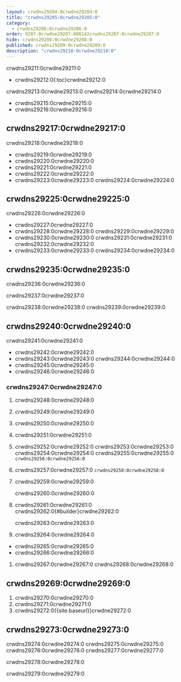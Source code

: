 ```yaml
---
layout: crwdns29204:0crwdne29204:0
title: "crwdns29205:0crwdne29205:0"
category:
  - crwdns29206:0crwdne29206:0
order: 9207:0crwdne29207:008142crwdns29207:0crwdne29207:0
hide: crwdns29208:0crwdne29208:0
published: crwdns29209:0crwdne29209:0
description: "crwdns29210:0crwdne29210:0"
---
```

crwdns29211:0crwdne29211:0

- crwdns29212:0{:toc}crwdne29212:0

crwdns29213:0crwdne29213:0 crwdns29214:0crwdne29214:0

- crwdns29215:0crwdne29215:0
- crwdns29216:0crwdne29216:0 

## crwdns29217:0crwdne29217:0

crwdns29218:0crwdne29218:0

- crwdns29219:0crwdne29219:0
- crwdns29220:0crwdne29220:0
- crwdns29221:0crwdne29221:0
- crwdns29222:0crwdne29222:0
- crwdns29223:0crwdne29223:0 crwdns29224:0crwdne29224:0

## crwdns29225:0crwdne29225:0

crwdns29226:0crwdne29226:0

- crwdns29227:0crwdne29227:0
- crwdns29228:0crwdne29228:0 crwdns29229:0crwdne29229:0
- crwdns29230:0crwdne29230:0 crwdns29231:0crwdne29231:0 crwdns29232:0crwdne29232:0
- crwdns29233:0crwdne29233:0 crwdns29234:0crwdne29234:0

<!--- Check whether the ACL needs to be more open so the services/build can download build images -->

## crwdns29235:0crwdne29235:0

crwdns29236:0crwdne29236:0

crwdns29237:0crwdne29237:0

crwdns29238:0crwdne29238:0 crwdns29239:0crwdne29239:0

## crwdns29240:0crwdne29240:0

crwdns29241:0crwdne29241:0

- crwdns29242:0crwdne29242:0
- crwdns29243:0crwdne29243:0 crwdns29244:0crwdne29244:0
- crwdns29245:0crwdne29245:0
- crwdns29246:0crwdne29246:0

### crwdns29247:0crwdne29247:0

1. crwdns29248:0crwdne29248:0
2. crwdns29249:0crwdne29249:0
3. crwdns29250:0crwdne29250:0
4. crwdns29251:0crwdne29251:0
5. crwdns29252:0crwdne29252:0 crwdns29253:0crwdne29253:0 crwdns29254:0crwdne29254:0 crwdns29255:0crwdne29255:0 ```crwdns29256:0crwdne29256:0```
6. crwdns29257:0crwdne29257:0 ```crwdns29258:0crwdne29258:0```
7. crwdns29259:0crwdne29259:0
    
    crwdns29260:0crwdne29260:0

8. crwdns29261:0crwdne29261:0 crwdns29262:0{#builder}crwdne29262:0
    
    crwdns29263:0crwdne29263:0

9. crwdns29264:0crwdne29264:0

- crwdns29265:0crwdne29265:0
- crwdns29266:0crwdne29266:0

1. crwdns29267:0crwdne29267:0 crwdns29268:0crwdne29268:0

## crwdns29269:0crwdne29269:0

1. crwdns29270:0crwdne29270:0 
2. crwdns29271:0crwdne29271:0
3. crwdns29272:0{{site.baseurl}}crwdne29272:0

## crwdns29273:0crwdne29273:0

crwdns29274:0crwdne29274:0 crwdns29275:0crwdne29275:0 crwdns29276:0crwdne29276:0 crwdns29277:0crwdne29277:0

crwdns29278:0crwdne29278:0

crwdns29279:0crwdne29279:0